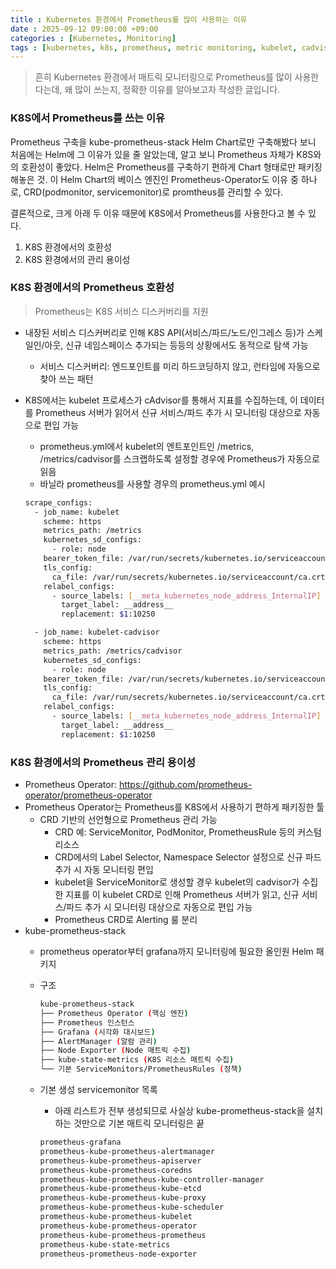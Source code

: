 ```yaml
---
title : Kubernetes 환경에서 Prometheus를 많이 사용하는 이유
date : 2025-09-12 09:00:00 +09:00
categories : [Kubernetes, Monitoring]
tags : [kubernetes, k8s, prometheus, metric monitoring, kubelet, cadvisor]  #소문자만 가능
---
```


> 흔히 Kubernetes 환경에서 매트릭 모니터링으로 Prometheus를 많이 사용한다는데, 왜 많이 쓰는지, 정확한 이유를 알아보고자 작성한 글입니다.
> 

### K8S에서 Prometheus를 쓰는 이유

Prometheus 구축을 kube-prometheus-stack Helm Chart로만 구축해봤다 보니 처음에는 Helm에 그 이유가 있을 줄 알았는데, 알고 보니 Prometheus 자체가 K8S와의 호환성이 좋았다. Helm은 Prometheus를 구축하기 편하게 Chart 형태로만 패키징 해놓은 것. 이 Helm Chart의 베이스 엔진인 Prometheus-Operator도 이유 중 하나로, CRD(podmonitor, servicemonitor)로 promtheus를 관리할 수 있다.

결론적으로, 크게 아래 두 이유 때문에 K8S에서 Prometheus를 사용한다고 볼 수 있다.

1. K8S 환경에서의 호환성
2. K8S 환경에서의 관리 용이성

### K8S 환경에서의 Prometheus 호환성

> Prometheus는 K8S 서비스 디스커버리를 지원
> 
- 내장된 서비스 디스커버리로 인해 K8S API(서비스/파드/노드/인그레스 등)가 스케일인/아웃, 신규 네임스페이스 추가되는 등등의 상황에서도 동적으로 탐색 가능
    - 서비스 디스커버리: 엔드포인트를 미리 하드코딩하지 않고, 런타임에 자동으로 찾아 쓰는 패턴
- K8S에서는 kubelet 프로세스가 cAdvisor를 통해서 지표를 수집하는데, 이 데이터를 Prometheus 서버가 읽어서 신규 서비스/파드 추가 시 모니터링 대상으로 자동으로 편입 가능
    - prometheus.yml에서 kubelet의 엔트포인트인 /metrics, /metrics/cadvisor를 스크랩하도록 설정할 경우에 Prometheus가 자동으로 읽음
    - 바닐라 prometheus를 사용할 경우의 prometheus.yml 예시
    
    ```bash
    scrape_configs:
      - job_name: kubelet
        scheme: https
        metrics_path: /metrics
        kubernetes_sd_configs:
          - role: node
        bearer_token_file: /var/run/secrets/kubernetes.io/serviceaccount/token
        tls_config:
          ca_file: /var/run/secrets/kubernetes.io/serviceaccount/ca.crt
        relabel_configs:
          - source_labels: [__meta_kubernetes_node_address_InternalIP]
            target_label: __address__
            replacement: $1:10250
    
      - job_name: kubelet-cadvisor
        scheme: https
        metrics_path: /metrics/cadvisor
        kubernetes_sd_configs:
          - role: node
        bearer_token_file: /var/run/secrets/kubernetes.io/serviceaccount/token
        tls_config:
          ca_file: /var/run/secrets/kubernetes.io/serviceaccount/ca.crt
        relabel_configs:
          - source_labels: [__meta_kubernetes_node_address_InternalIP]
            target_label: __address__
            replacement: $1:10250
    ```
    

### K8S 환경에서의 Prometheus 관리 용이성

- Prometheus Operator:
https://github.com/prometheus-operator/prometheus-operator
- Prometheus Operator는 Prometheus를 K8S에서 사용하기 편하게 패키징한 툴
    - CRD 기반의 선언형으로 Prometheus 관리 가능
        - CRD 예: ServiceMonitor, PodMonitor, PrometheusRule 등의 커스텀 리소스
        - CRD에서의 Label Selector, Namespace Selector 설정으로 신규 파드 추가 시 자동 모니터링 편입
        - kubelet을 ServiceMonitor로 생성할 경우 kubelet의 cadvisor가 수집한 지표를 이 kubelet CRD로 인해 Prometheus 서버가 읽고, 신규 서비스/파드 추가 시 모니터링 대상으로 자동으로 편입 가능
        - Prometheus CRD로 Alerting 룰 분리
- kube-prometheus-stack
    - prometheus operator부터 grafana까지 모니터링에 필요한 올인원 Helm 패키지
    - 구조
        
        ```bash
        kube-prometheus-stack
        ├── Prometheus Operator (핵심 엔진)
        ├── Prometheus 인스턴스 
        ├── Grafana (시각화 대시보드)
        ├── AlertManager (알람 관리)
        ├── Node Exporter (Node 매트릭 수집)
        ├── kube-state-metrics (K8S 리소스 매트릭 수집)
        └── 기본 ServiceMonitors/PrometheusRules (정책)
        ```
        
    - 기본 생성 servicemonitor 목록
        - 아래 리스트가 전부 생성되므로 사실상 kube-prometheus-stack을 설치하는 것만으로 기본 매트릭 모니터링은 끝
        
        ```bash
        prometheus-grafana
        prometheus-kube-prometheus-alertmanager
        prometheus-kube-prometheus-apiserver
        prometheus-kube-prometheus-coredns
        prometheus-kube-prometheus-kube-controller-manager
        prometheus-kube-prometheus-kube-etcd
        prometheus-kube-prometheus-kube-proxy
        prometheus-kube-prometheus-kube-scheduler
        prometheus-kube-prometheus-kubelet
        prometheus-kube-prometheus-operator
        prometheus-kube-prometheus-prometheus
        prometheus-kube-state-metrics
        prometheus-prometheus-node-exporter
        ```